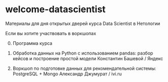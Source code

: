 # welcome-datascientist
Материалы для дня открытых дверей курса Data Scientist в Нетологии

Если вы хотите участвовать в воркшопах

0. Программа курса

1. Обработка данных на Python с использованием pandas: разбор кейсов и построение простой модели
Константин Башевой / Яндекс

2) Воркшоп по подготовке данных для рекомендательной системы: PostgreSQL + Mongo
Александр Джумурат / ivi.ru
